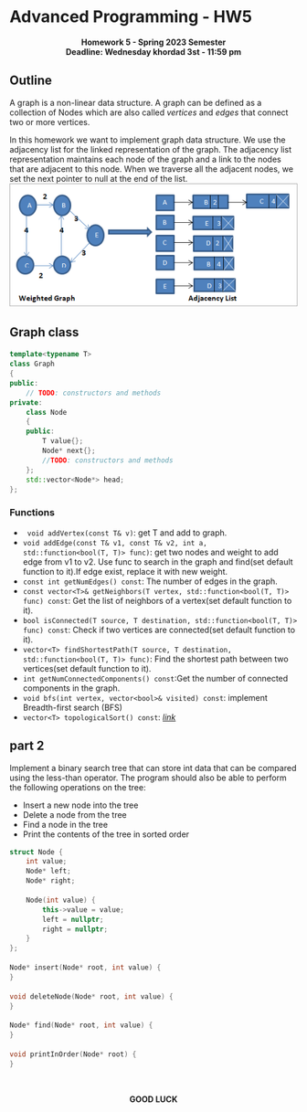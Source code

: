 # Advanced Programming - HW5
<p  align="center"> <b>Homework 5 - Spring 2023 Semester <br> Deadline: Wednesday khordad 3st - 11:59 pm</b> </p>

## Outline
A graph is a non-linear data structure. A graph can be defined as a collection of Nodes which are also called *vertices* and *edges* that connect two or more vertices.

In this homework we want to implement graph data structure. We use the adjacency list for the linked representation of the graph. The adjacency list representation maintains each node of the graph and a link to the nodes that are adjacent to this node. When we traverse all the adjacent nodes, we set the next pointer to null at the end of the list.
![](./resources/graph.png)

## Graph class
```cpp
template<typename T>
class Graph
{
public:
    // TODO: constructors and methods
private:
    class Node
    {
    public:
        T value{};
        Node* next{};
        //TODO: constructors and methods
    };
    std::vector<Node*> head;
};
```
### Functions
- ` void addVertex(const T& v)`: get T and add to graph.
- `void addEdge(const T& v1, const T& v2, int a,  std::function<bool(T, T)> func)`: get two nodes and weight to add edge from v1 to v2. Use func to search in the graph and find(set default function to it).If edge exist, replace it with new weight.
- `const int getNumEdges() const`: The number of edges in the graph.
- `const vector<T>& getNeighbors(T vertex, std::function<bool(T, T)> func) const`: Get the list of neighbors of a vertex(set default function to it).
- `bool isConnected(T source, T destination, std::function<bool(T, T)> func) const`: Check if two vertices are connected(set default function to it).
- `vector<T> findShortestPath(T source, T destination, std::function<bool(T, T)> func)`: Find the shortest path between two vertices(set default function to it).
- `int getNumConnectedComponents() const`:Get the number of connected components in the graph.
- `void bfs(int vertex, vector<bool>& visited) const`: implement Breadth-first search (BFS)
- `vector<T> topologicalSort() const`: [_link_](https://en.wikipedia.org/wiki/Topological_sorting#:~:text=In%20computer%20science%2C%20a%20topological,before%20v%20in%20the%20ordering.)

## part 2
Implement a binary search tree that can store int data that can be compared using the less-than operator. The program should also be able to perform the following operations on the tree:

- Insert a new node into the tree
- Delete a node from the tree
- Find a node in the tree
- Print the contents of the tree in sorted order

```cpp
struct Node {
    int value;
    Node* left;
    Node* right;

    Node(int value) {
        this->value = value;
        left = nullptr;
        right = nullptr;
    }
};

Node* insert(Node* root, int value) {
}

void deleteNode(Node* root, int value) {
}

Node* find(Node* root, int value) {
}

void printInOrder(Node* root) {
}
```
<br/>
<p  align="center"> <b>GOOD LUCK</b> </p>